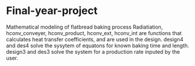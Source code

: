# Final-year-project
Mathematical modeling of flatbread baking process
Radiatiation, hconv_conveyer, hconv_product, hconv_ext, hconv_int are functions that calculates heat transfer coefficients, and are used in the design.
design4 and des4 solve the sysytem of equatons for known baking time and length.
design3 and des3 solve the system for a production rate inputed by the user.
